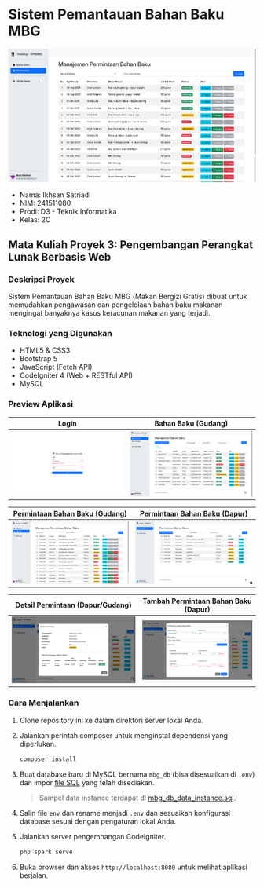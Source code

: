 # Sistem Pemantauan Bahan Baku MBG

![list-permintaan-gudang](./image/list-permintaan-gudang.png)

- Nama: Ikhsan Satriadi
- NIM: 241511080
- Prodi: D3 - Teknik Informatika
- Kelas: 2C

## Mata Kuliah Proyek 3: Pengembangan Perangkat Lunak Berbasis Web

### Deskripsi Proyek

Sistem Pemantauan Bahan Baku MBG (Makan Bergizi Gratis) dibuat untuk memudahkan pengawasan dan pengelolaan bahan baku makanan mengingat banyaknya kasus keracunan makanan yang terjadi.

### Teknologi yang Digunakan

- HTML5 & CSS3
- Bootstrap 5
- JavaScript (Fetch API)
- CodeIgniter 4 (Web + RESTful API)
- MySQL

### Preview Aplikasi

| Login                       | Bahan Baku (Gudang)                 |
| --------------------------- | ----------------------------------- |
| ![login](./image/login.png) | ![bahanbaku](./image/bahanbaku.png) |

| Permintaan Bahan Baku (Gudang)                                | Permintaan Bahan Baku (Dapur)                               |
| ------------------------------------------------------------- | ----------------------------------------------------------- |
| ![list-permintaan-gudang](./image/list-permintaan-gudang.png) | ![list-permintaan-dapur](./image/list-permintaan-dapur.png) |

| Detail Permintaan (Dapur/Gudang)                    | Tambah Permintaan Bahan Baku (Dapur)                            |
| --------------------------------------------------- | --------------------------------------------------------------- |
| ![detail-permintaan](./image/detail-permintaan.png) | ![tambah-permintaan-dapur](./image/tambah-permintaan-dapur.png) |

### Cara Menjalankan

1. Clone repository ini ke dalam direktori server lokal Anda.

2. Jalankan perintah composer untuk menginstal dependensi yang diperlukan.

   ```bash
   composer install
   ```

3. Buat database baru di MySQL bernama `mbg_db` (bisa disesuaikan di `.env`) dan impor [file SQL](mbg_db.sql) yang telah disediakan.

    > Sampel data instance terdapat di [mbg_db_data_instance.sql](mbg_db_data_instance.sql).

4. Salin file `env` dan rename menjadi `.env` dan sesuaikan konfigurasi database sesuai dengan pengaturan lokal Anda.

5. Jalankan server pengembangan CodeIgniter.

   ```bash
   php spark serve
   ```

6. Buka browser dan akses `http://localhost:8080` untuk melihat aplikasi berjalan.
